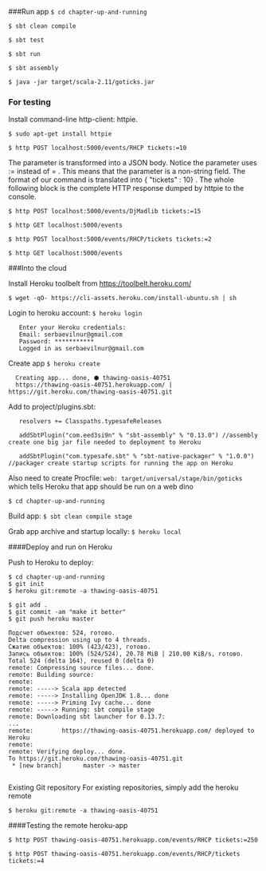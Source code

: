 ###Run app
`$ cd chapter-up-and-running`

`$ sbt clean compile`

`$ sbt test`

`$ sbt run`

`$ sbt assembly`

`$ java -jar target/scala-2.11/goticks.jar`

### For testing
Install command-line http-client: httpie.

`$ sudo apt-get install httpie`


`$ http POST localhost:5000/events/RHCP tickets:=10`

The parameter is transformed into a JSON body. Notice the parameter uses := instead of = . This means that the parameter is a non-string field. The format of our command is translated into { "tickets" : 10} . The whole following block is the complete HTTP response dumped by httpie to the console.

`$ http POST localhost:5000/events/DjMadlib tickets:=15`

`$ http GET localhost:5000/events`

`$ http POST localhost:5000/events/RHCP/tickets tickets:=2`

`$ http GET localhost:5000/events`

###Into the cloud

Install Heroku toolbelt from https://toolbelt.heroku.com/

`$ wget -qO- https://cli-assets.heroku.com/install-ubuntu.sh | sh`

Login to heroku account:
`$ heroku login`

```
   Enter your Heroku credentials:
   Email: serbaevilnur@gmail.com
   Password: ***********
   Logged in as serbaevilnur@gmail.com
```

Create app
`$ heroku create`

```
  Creating app... done, ⬢ thawing-oasis-40751
  https://thawing-oasis-40751.herokuapp.com/ | https://git.heroku.com/thawing-oasis-40751.git
```

Add to project/plugins.sbt:
```
   resolvers += Classpaths.typesafeReleases
   
   addSbtPlugin("com.eed3si9n" % "sbt-assembly" % "0.13.0") //assembly create one big jar file needed to deployment to Heroku
   
   addSbtPlugin("com.typesafe.sbt" % "sbt-native-packager" % "1.0.0") //packager create startup scripts for running the app on Heroku
```
   
Also need to create Procfile:
`web: target/universal/stage/bin/goticks`
which tells Heroku that app should be run on a web dino

`$ cd chapter-up-and-running`

Build app: `$ sbt clean compile stage`

Grab app archive and startup locally: `$ heroku local`

####Deploy and run on Heroku

Push to Heroku to deploy: 
```
$ cd chapter-up-and-running
$ git init
$ heroku git:remote -a thawing-oasis-40751
```

```
$ git add .
$ git commit -am "make it better"
$ git push heroku master

```

```
Подсчет объектов: 524, готово.
Delta compression using up to 4 threads.
Сжатие объектов: 100% (423/423), готово.
Запись объектов: 100% (524/524), 20.78 MiB | 210.00 KiB/s, готово.
Total 524 (delta 164), reused 0 (delta 0)
remote: Compressing source files... done.
remote: Building source:
remote: 
remote: -----> Scala app detected
remote: -----> Installing OpenJDK 1.8... done
remote: -----> Priming Ivy cache... done
remote: -----> Running: sbt compile stage
remote: Downloading sbt launcher for 0.13.7:
...
remote:        https://thawing-oasis-40751.herokuapp.com/ deployed to Heroku
remote: 
remote: Verifying deploy... done.
To https://git.heroku.com/thawing-oasis-40751.git
 * [new branch]      master -> master


```

Existing Git repository
For existing repositories, simply add the heroku remote

`$ heroku git:remote -a thawing-oasis-40751`

####Testing the remote heroku-app

`$ http POST thawing-oasis-40751.herokuapp.com/events/RHCP tickets:=250`

`$ http POST thawing-oasis-40751.herokuapp.com/events/RHCP/tickets tickets:=4`

